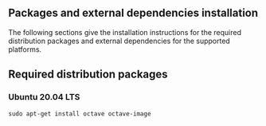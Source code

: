 ## Packages and external dependencies installation

The following sections give the installation instructions for the required distribution packages and external dependencies for the supported platforms.

## Required distribution packages

### Ubuntu 20.04 LTS

```
sudo apt-get install octave octave-image
```
